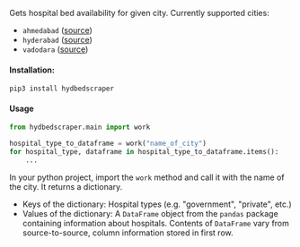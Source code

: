Gets hospital bed availability for given city. Currently supported cities:

* `ahmedabad` ([source](https://ahna.org.in/covid19.html))
* `hyderabad` ([source](http://164.100.112.24/SpringMVC/Hospital_Beds_Statistic_Bulletin_citizen.html))
* `vadodara` ([source](https://vmc.gov.in/Covid19VadodaraApp/Default.aspx))

#### Installation:

```shell script
pip3 install hydbedscraper
```

#### Usage

```python
from hydbedscraper.main import work

hospital_type_to_dataframe = work("name_of_city")
for hospital_type, dataframe in hospital_type_to_dataframe.items():
    ...
```

In your python project, import the `work` method and call it with the name of the city. It returns a dictionary.

* Keys of the dictionary: Hospital types (e.g. "government", "private", etc.)
* Values of the dictionary: A `DataFrame` object from the `pandas` package containing information about hospitals. Contents of `DataFrame` vary from source-to-source, column information stored in first row.
